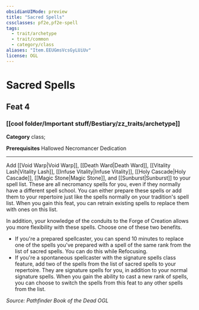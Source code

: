 ```yaml
---
obsidianUIMode: preview
title: "Sacred Spells"
cssclasses: pf2e,pf2e-spell
tags:
  - trait/archetype
  - trait/common
  - category/class
aliases: "Item.EEUGmsVcsGyLUiUv"
license: OGL
---
```

# Sacred Spells
## Feat 4
### [[cool folder/Important stuff/Bestiary/zz_traits/archetype]]

**Category** class; 



**Prerequisites** Hallowed Necromancer Dedication
* * *
Add [[Void Warp|Void Warp]], [[Death Ward|Death Ward]], [[Vitality Lash|Vitality Lash]], [[Infuse Vitality|Infuse Vitality]], [[Holy Cascade|Holy Cascade]], [[Magic Stone|Magic Stone]], and [[Sunburst|Sunburst]] to your spell list. These are all necromancy spells for you, even if they normally have a different spell school. You can either prepare these spells or add them to your repertoire just like the spells normally on your tradition's spell list. When you gain this feat, you can retrain existing spells to replace them with ones on this list.

In addition, your knowledge of the conduits to the Forge of Creation allows you more flexibility with these spells. Choose one of these two benefits.

*   If you're a prepared spellcaster, you can spend 10 minutes to replace one of the spells you've prepared with a spell of the same rank from the list of sacred spells. You can do this while Refocusing.
*   If you're a spontaneous spellcaster with the signature spells class feature, add two of the spells from the list of sacred spells to your repertoire. They are signature spells for you, in addition to your normal signature spells. When you gain the ability to cast a new rank of spells, you can choose to switch the spells from this feat to any other spells from the list.

*Source: Pathfinder Book of the Dead*
*OGL*